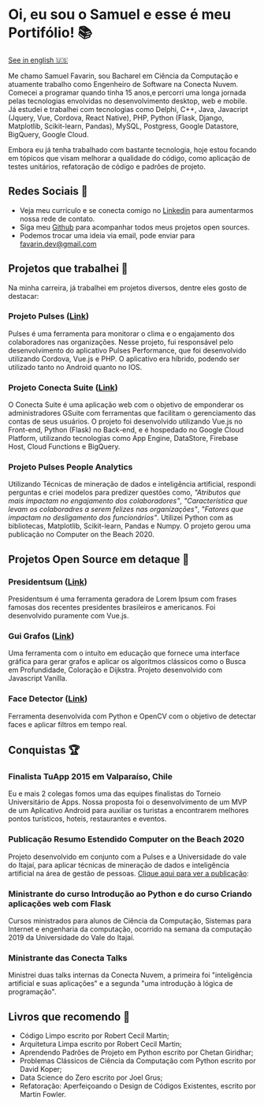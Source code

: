 # Oi, eu sou o Samuel e esse é meu Portifólio! :books:

[See in english :us:](http://www.google.com)

Me chamo Samuel Favarin, sou Bacharel em Ciência da Computação e atuamente trabalho como Engenheiro de Software na Conecta Nuvem. Comecei a programar quando tinha 15 anos,e percorri uma longa jornada pelas tecnologias envolvidas no desenvolvimento desktop, web e mobile. Já estudei e trabalhei com tecnologias como Delphi, C++, Java, Javacript (Jquery, Vue, Cordova, React Native), PHP, Python (Flask, Django, Matplotlib, Scikit-learn, Pandas), MySQL, Postgress, Google Datastore, BigQuery, Google Cloud.
 
Embora eu já tenha trabalhado com bastante tecnologia, hoje estou focando em tópicos que visam melhorar a qualidade do código, como aplicação de testes unitários, refatoração de código e padrões de projeto.  

## Redes Sociais :raising_hand:

 - Veja meu currículo e se conecta comigo no [Linkedin](https://www.linkedin.com/in/samuelbratifavarin/) para aumentarmos nossa rede de contato.
 - Siga meu [Github](https://github.com/SamuelBFavarin) para acompanhar todos meus projetos open sources.
 - Podemos trocar uma ideia via email, pode enviar para favarin.dev@gmail.com

## Projetos que trabalhei :wrench:

Na minha carreira, já trabalhei em projetos diversos, dentre eles gosto de destacar:

### Projeto Pulses ([Link](https://www.pulses.com.br/produtos/plataforma-pulses))
Pulses é uma ferramenta para monitorar o clima e o engajamento dos colaboradores nas organizações. Nesse projeto, fui responsável pelo desenvolvimento do aplicativo Pulses Performance, que foi desenvolvido utilizando Cordova, Vue.js e PHP. O aplicativo era híbrido, podendo ser utilizado tanto no Android quanto no IOS. 

### Projeto Conecta Suite ([Link](https://app.conectasuite.com/login))
O Conecta Suite é uma aplicação web com o objetivo de emponderar os administradores GSuite com ferramentas que facilitam o gerenciamento das contas de seus usuários. O projeto foi desenvolvido utilizando Vue.js no Front-end, Python (Flask) no Back-end, e é hospedado no Google Cloud Platform, utilizando tecnologias como App Engine, DataStore, Firebase Host, Cloud Functions e BigQuery.

### Projeto Pulses People Analytics
Utilizando Técnicas de mineração de dados e inteligência artificial, respondi perguntas e criei modelos para predizer questões como, *"Atributos que mais impactam no engajamento dos colaboradores"*, *"Característica que levam os colaboradres a serem felizes nas organizações"*, *"Fatores que impactam no desligamento dos funcionários"*. Utilizei Python com as bibliotecas, Matplotlib, Scikit-learn, Pandas e Numpy. O projeto gerou uma publicação no Computer on the Beach 2020. 

## Projetos Open Source em detaque :hammer:
### Presidentsum ([Link](https://presidentsum.com/))
Presidentsum é uma ferramenta geradora de Lorem Ipsum com frases famosas dos recentes presidentes brasileiros e americanos. Foi desenvolvido puramente com Vue.js. 

### Gui Grafos ([Link](https://github.com/SamuelBFavarin/Grafos-GUI))
Uma ferramenta com o intuíto em educação que fornece uma interface gráfica para gerar grafos e aplicar os algoritmos clássicos como o Busca em Profundidade, Coloração e Dijkstra. Projeto desenvolvido com Javascript Vanilla.

### Face Detector ([Link](https://github.com/SamuelBFavarin/faceDetect))
Ferramenta desenvolvida com Python e OpenCV com o objetivo de detectar faces e aplicar filtros em tempo real.

## Conquistas :trophy:

### Finalista TuApp 2015 em Valparaíso, Chile
Eu e mais 2 colegas fomos uma das equipes finalistas do Torneio Universitário de Apps. Nossa proposta foi o desenvolvimento de um MVP de um Aplicativo Android para auxiliar os turistas a encontrarem melhores pontos turísticos, hoteis, restaurantes e eventos. 

### Publicação Resumo Estendido Computer on the Beach 2020
Projeto desenvolvido em conjunto com a Pulses e a Universidade do vale do Itajaí, para aplicar técnicas de mineração de dados e inteligência artificial na área de gestão de pessoas. [Clique aqui para ver a publicação](https://siaiap32.univali.br/seer/index.php/acotb/article/view/16722/0): 

### Ministrante do curso Introdução ao Python e do curso Criando aplicações web com Flask
Cursos ministrados para alunos de Ciência da Computação, Sistemas para Internet e engenharia da computação, ocorrido na semana da computação 2019 da Universidade do Vale do Itajaí.  

### Ministrante das Conecta Talks
Ministrei duas talks internas da Conecta Nuvem, a primeira foi "inteligência artificial e suas aplicações" e a segunda "uma introdução à lógica de programação".

## Livros que recomendo :book:

 - Código Limpo escrito por Robert Cecil Martin;
 - Arquitetura Limpa escrito por Robert Cecil Martin;
 - Aprendendo Padrões de Projeto em Python escrito por Chetan Giridhar;
 - Problemas Clássicos de Ciência da Computação com Python escrito por David Koper;
 - Data Science do Zero escrito por Joel Grus;
 - Refatoração: Aperfeiçoando o Design de Códigos Existentes, escrito por Martin Fowler. 

